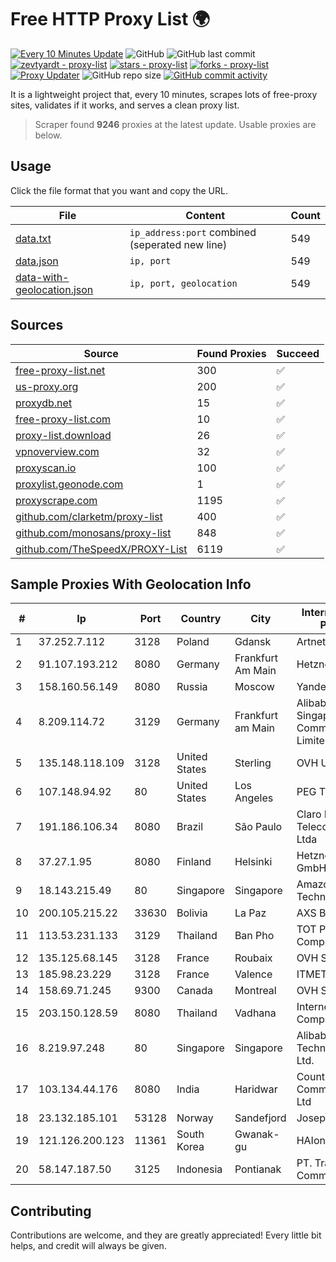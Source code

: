 
# Free HTTP Proxy List 🌍

[![Every 10 Minutes Update](https://github.com/mertguvencli/http-proxy-list/actions/workflows/main.yml/badge.svg?branch=main)](https://github.com/mertguvencli/http-proxy-list/actions/workflows/main.yml)
![GitHub](https://img.shields.io/github/license/mertguvencli/http-proxy-list)
![GitHub last commit](https://img.shields.io/github/last-commit/mertguvencli/http-proxy-list)
[![zevtyardt - proxy-list](https://img.shields.io/static/v1?label=zevtyardt&message=proxy-list&color=blue&logo=github)](https://github.com/zevtyardt/proxy-list "Go to GitHub repo")
[![stars - proxy-list](https://img.shields.io/github/stars/zevtyardt/proxy-list?style=social)](https://github.com/zevtyardt/proxy-list)
[![forks - proxy-list](https://img.shields.io/github/forks/zevtyardt/proxy-list?style=social)](https://github.com/zevtyardt/proxy-list)
[![Proxy Updater](https://github.com/zevtyardt/proxy-list/workflows/Proxy%20Updater/badge.svg)](https://github.com/zevtyardt/proxy-list/actions?query=workflow:"Proxy+Updater")
![GitHub repo size](https://img.shields.io/github/repo-size/zevtyardt/proxy-list)
[![GitHub commit activity](https://img.shields.io/github/commit-activity/m/zevtyardt/proxy-list?logo=commits)](https://github.com/zevtyardt/proxy-list/commits/main)

It is a lightweight project that, every 10 minutes, scrapes lots of free-proxy sites, validates if it works, and serves a clean proxy list.

> Scraper found **9246** proxies at the latest update. Usable proxies are below.

## Usage

Click the file format that you want and copy the URL.

|File|Content|Count|
|----|-------|-----|
|[data.txt](https://raw.githubusercontent.com/mertguvencli/http-proxy-list/main/proxy-list/data.txt)|`ip_address:port` combined (seperated new line)|549|
|[data.json](https://raw.githubusercontent.com/mertguvencli/http-proxy-list/main/proxy-list/data.json)|`ip, port`|549|
|[data-with-geolocation.json](https://raw.githubusercontent.com/mertguvencli/http-proxy-list/main/proxy-list/data-with-geolocation.json)|`ip, port, geolocation`|549|

## Sources

|Source|Found Proxies|Succeed|
|------|-------------|-------|
|[free-proxy-list.net](https://free-proxy-list.net)|300|✅|
|[us-proxy.org](https://www.us-proxy.org)|200|✅|
|[proxydb.net](http://proxydb.net)|15|✅|
|[free-proxy-list.com](https://free-proxy-list.com/?page=&port=&type%5B%5D=http&type%5B%5D=https&up_time=0&search=Search)|10|✅|
|[proxy-list.download](https://www.proxy-list.download/HTTP)|26|✅|
|[vpnoverview.com](https://vpnoverview.com/privacy/anonymous-browsing/free-proxy-servers)|32|✅|
|[proxyscan.io](https://www.proxyscan.io)|100|✅|
|[proxylist.geonode.com](https://proxylist.geonode.com/api/proxy-list?limit=300&page=1&sort_by=lastChecked&sort_type=desc&protocols=http,https)|1|✅|
|[proxyscrape.com](https://api.proxyscrape.com/v2/?request=displayproxies&protocol=http&timeout=10000&country=all&ssl=all&anonymity=all)|1195|✅|
|[github.com/clarketm/proxy-list](https://raw.githubusercontent.com/clarketm/proxy-list/master/proxy-list-raw.txt)|400|✅|
|[github.com/monosans/proxy-list](https://raw.githubusercontent.com/monosans/proxy-list/main/proxies/http.txt)|848|✅|
|[github.com/TheSpeedX/PROXY-List](https://raw.githubusercontent.com/TheSpeedX/PROXY-List/master/http.txt)|6119|✅|


## Sample Proxies With Geolocation Info

|#|Ip|Port|Country|City|Internet Service Provider|
|-|--|----|-------|----|-------------------------|
|1|37.252.7.112|3128|Poland|Gdansk|Artnet Sp. z o.o.|
|2|91.107.193.212|8080|Germany|Frankfurt Am Main|Hetzner Online AG|
|3|158.160.56.149|8080|Russia|Moscow|Yandex.Cloud LLC|
|4|8.209.114.72|3129|Germany|Frankfurt am Main|Alibaba.com Singapore E-Commerce Private Limited|
|5|135.148.118.109|3128|United States|Sterling|OVH US LLC|
|6|107.148.94.92|80|United States|Los Angeles|PEG TECH INC|
|7|191.186.106.34|8080|Brazil|São Paulo|Claro NXT Telecomunicacoes Ltda|
|8|37.27.1.95|8080|Finland|Helsinki|Hetzner Online GmbH|
|9|18.143.215.49|80|Singapore|Singapore|Amazon Technologies Inc.|
|10|200.105.215.22|33630|Bolivia|La Paz|AXS Bolivia S. A.|
|11|113.53.231.133|3129|Thailand|Ban Pho|TOT Public Company Limited|
|12|135.125.68.145|3128|France|Roubaix|OVH SAS|
|13|185.98.23.229|3128|France|Valence|ITMETRIX|
|14|158.69.71.245|9300|Canada|Montreal|OVH SAS|
|15|203.150.128.59|8080|Thailand|Vadhana|Internet Thailand Company Ltd|
|16|8.219.97.248|80|Singapore|Singapore|Alibaba (US) Technology Co., Ltd.|
|17|103.134.44.176|8080|India|Haridwar|Countrylink Communiction Pvt Ltd|
|18|23.132.185.101|53128|Norway|Sandefjord|Joseph Farnell|
|19|121.126.200.123|11361|South Korea|Gwanak-gu|HAIonNet|
|20|58.147.187.50|3125|Indonesia|Pontianak|PT. Transhybrid Communication|



## Contributing

Contributions are welcome, and they are greatly appreciated! Every
little bit helps, and credit will always be given.

